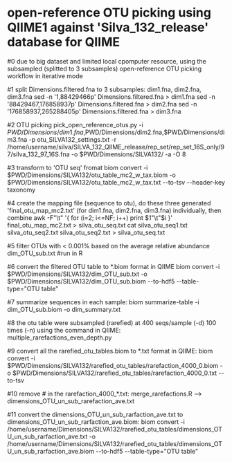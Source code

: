 # open-reference OTU picking using QIIME1 against 'Silva_132_release' database for QIIME

#0 due to big dataset and limited local cpomputer resource, using the subsampled (splitted to 3 subsamples) open-reference OTU picking workflow in iterative mode

#1 split Dimensions.filtered.fna to 3 subsamples: dim1.fna, dim2.fna, dim3.fna
sed -n '1,88429466p' Dimensions.filtered.fna > dim1.fna
sed -n '88429467,176858937p' Dimensions.filtered.fna > dim2.fna
sed -n '176858937,265288405p' Dimensions.filtered.fna > dim3.fna


#2 OTU picking
pick_open_reference_otus.py -i $PWD/Dimensions/dim1.fna,$PWD/Dimensions/dim2.fna,$PWD/Dimensions/dim3.fna -p otu_SILVA132_settings.txt -r /home/username/silva/SILVA_132_QIIME_release/rep_set/rep_set_16S_only/97/silva_132_97_16S.fna -o $PWD/Dimensions/SILVA132/ -a -O 8


#3 transform to 'OTU seq' fromat
biom convert -i $PWD/Dimensions/SILVA132/otu_table_mc2_w_tax.biom -o $PWD/Dimensions/SILVA132/otu_table_mc2_w_tax.txt --to-tsv --header-key taxonomy


#4 create the mapping file (sequence to otu), do these three generated 'final_otu_map_mc2.txt' (for dim1.fna, dim2.fna, dim3.fna) individually, then combine
awk -F"\t" '{ for (i=2; i<=NF; i++) print $1"\t"$i }' final_otu_map_mc2.txt > silva_otu_seq.txt
cat silva_otu_seq1.txt silva_otu_seq2.txt silva_otu_seq2.txt > silva_otu_seq.txt


#5 filter OTUs with < 0.001% based on the average relative abundance 
dim_OTU_sub.txt #run in R


#6 convert the filtered OTU table to *.biom format in QIIME
biom convert -i $PWD/Dimensions/SILVA132/dim_OTU_sub.txt -o $PWD/Dimensions/SILVA132/dim_OTU_sub.biom --to-hdf5 --table-type="OTU table"


#7 summarize sequences in each sample:
biom summarize-table -i dim_OTU_sub.biom -o dim_summary.txt


#8 the otu table were subsampled (rarefied) at 400 seqs/sample (-d) 100 times (-n) using the command in QIIME: multiple_rarefactions_even_depth.py


#9 convert all the rarefied_otu_tables.biom to *.txt format in QIIME: 
biom convert -i $PWD/Dimensions/SILVA132/rarefied_otu_tables/rarefaction_4000_0.biom -o $PWD/Dimensions/SILVA132/rarefied_otu_tables/rarefaction_4000_0.txt --to-tsv


#10 remove # in the rarefaction_4000_*.txt: 
merge_rarefactions.R --> dimensions_OTU_un_sub_rarefaction_ave.txt


#11 convert the dimensions_OTU_un_sub_rarfaction_ave.txt to dimensions_OTU_un_sub_rarfaction_ave.biom: 
biom convert -i /home/username/Dimensions/SILVA132/rarefied_otu_tables/dimensions_OTU_un_sub_rarfaction_ave.txt -o /home/username/Dimensions/SILVA132/rarefied_otu_tables/dimensions_OTU_un_sub_rarfaction_ave.biom  --to-hdf5 --table-type="OTU table"


